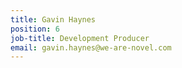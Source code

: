 ```yaml
---
title: Gavin Haynes
position: 6
job-title: Development Producer
email: gavin.haynes@we-are-novel.com
---
```


